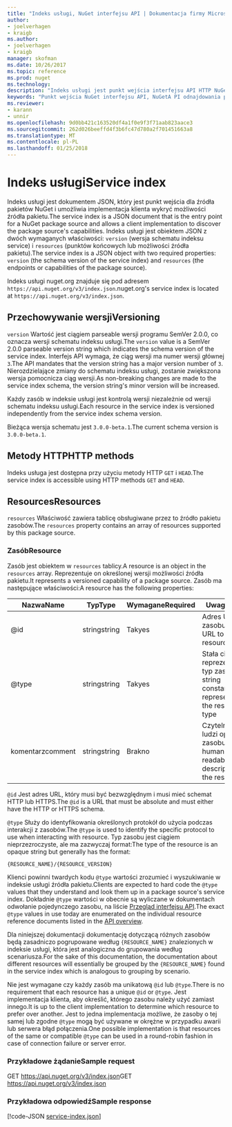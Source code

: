 ```yaml
---
title: "Indeks usługi, NuGet interfejsu API | Dokumentacja firmy Microsoft"
author:
- joelverhagen
- kraigb
ms.author:
- joelverhagen
- kraigb
manager: skofman
ms.date: 10/26/2017
ms.topic: reference
ms.prod: nuget
ms.technology: 
description: "Indeks usługi jest punkt wejścia interfejsu API HTTP NuGet i wylicza możliwości serwera."
keywords: "Punkt wejścia NuGet interfejsu API, NuGetA PI odnajdowania punktu końcowego"
ms.reviewer:
- karann
- unnir
ms.openlocfilehash: 9d0bb421c163520df4a1f0e9f3f71aab823aace3
ms.sourcegitcommit: 262d026beeffd4f3b6fc47d780a2f701451663a8
ms.translationtype: MT
ms.contentlocale: pl-PL
ms.lasthandoff: 01/25/2018
---
```

# <a name="service-index"></a><span data-ttu-id="0ccd9-104">Indeks usługi</span><span class="sxs-lookup"><span data-stu-id="0ccd9-104">Service index</span></span>

<span data-ttu-id="0ccd9-105">Indeks usługi jest dokumentem JSON, który jest punkt wejścia dla źródła pakietów NuGet i umożliwia implementacja klienta wykryć możliwości źródła pakietu.</span><span class="sxs-lookup"><span data-stu-id="0ccd9-105">The service index is a JSON document that is the entry point for a NuGet package source and allows a client implementation to discover the package source's capabilities.</span></span> <span data-ttu-id="0ccd9-106">Indeks usługi jest obiektem JSON z dwóch wymaganych właściwości: `version` (wersja schematu indeksu service) i `resources` (punktów końcowych lub możliwości źródła pakietu).</span><span class="sxs-lookup"><span data-stu-id="0ccd9-106">The service index is a JSON object with two required properties: `version` (the schema version of the service index) and `resources`  (the endpoints or capabilities of the package source).</span></span>

<span data-ttu-id="0ccd9-107">Indeks usługi nuget.org znajduje się pod adresem `https://api.nuget.org/v3/index.json`.</span><span class="sxs-lookup"><span data-stu-id="0ccd9-107">nuget.org's service index is located at `https://api.nuget.org/v3/index.json`.</span></span>

## <a name="versioning"></a><span data-ttu-id="0ccd9-108">Przechowywanie wersji</span><span class="sxs-lookup"><span data-stu-id="0ccd9-108">Versioning</span></span>

<span data-ttu-id="0ccd9-109">`version` Wartość jest ciągiem parseable wersji programu SemVer 2.0.0, co oznacza wersji schematu indeksu usługi.</span><span class="sxs-lookup"><span data-stu-id="0ccd9-109">The `version` value is a SemVer 2.0.0 parseable version string which indicates the schema version of the service index.</span></span>
<span data-ttu-id="0ccd9-110">Interfejs API wymaga, że ciąg wersji ma numer wersji głównej `3`.</span><span class="sxs-lookup"><span data-stu-id="0ccd9-110">The API mandates that the version string has a major version number of `3`.</span></span> <span data-ttu-id="0ccd9-111">Nierozdzielające zmiany do schematu indeksu usługi, zostanie zwiększona wersja pomocnicza ciąg wersji.</span><span class="sxs-lookup"><span data-stu-id="0ccd9-111">As non-breaking changes are made to the service index schema, the version string's minor version will be increased.</span></span>

<span data-ttu-id="0ccd9-112">Każdy zasób w indeksie usługi jest kontrolą wersji niezależnie od wersji schematu indeksu usługi.</span><span class="sxs-lookup"><span data-stu-id="0ccd9-112">Each resource in the service index is versioned independently from the service index schema version.</span></span>

<span data-ttu-id="0ccd9-113">Bieżąca wersja schematu jest `3.0.0-beta.1`.</span><span class="sxs-lookup"><span data-stu-id="0ccd9-113">The current schema version is `3.0.0-beta.1`.</span></span>

## <a name="http-methods"></a><span data-ttu-id="0ccd9-114">Metody HTTP</span><span class="sxs-lookup"><span data-stu-id="0ccd9-114">HTTP methods</span></span>

<span data-ttu-id="0ccd9-115">Indeks usługa jest dostępna przy użyciu metody HTTP `GET` i `HEAD`.</span><span class="sxs-lookup"><span data-stu-id="0ccd9-115">The service index is accessible using HTTP methods `GET` and `HEAD`.</span></span>

## <a name="resources"></a><span data-ttu-id="0ccd9-116">Resources</span><span class="sxs-lookup"><span data-stu-id="0ccd9-116">Resources</span></span>

<span data-ttu-id="0ccd9-117">`resources` Właściwość zawiera tablicę obsługiwane przez to źródło pakietu zasobów.</span><span class="sxs-lookup"><span data-stu-id="0ccd9-117">The `resources` property contains an array of resources supported by this package source.</span></span>

### <a name="resource"></a><span data-ttu-id="0ccd9-118">Zasób</span><span class="sxs-lookup"><span data-stu-id="0ccd9-118">Resource</span></span>

<span data-ttu-id="0ccd9-119">Zasób jest obiektem w `resources` tablicy.</span><span class="sxs-lookup"><span data-stu-id="0ccd9-119">A resource is an object in the `resources` array.</span></span> <span data-ttu-id="0ccd9-120">Reprezentuje on określonej wersji możliwości źródła pakietu.</span><span class="sxs-lookup"><span data-stu-id="0ccd9-120">It represents a versioned capability of a package source.</span></span> <span data-ttu-id="0ccd9-121">Zasób ma następujące właściwości:</span><span class="sxs-lookup"><span data-stu-id="0ccd9-121">A resource has the following properties:</span></span>

<span data-ttu-id="0ccd9-122">Nazwa</span><span class="sxs-lookup"><span data-stu-id="0ccd9-122">Name</span></span>          | <span data-ttu-id="0ccd9-123">Typ</span><span class="sxs-lookup"><span data-stu-id="0ccd9-123">Type</span></span>   | <span data-ttu-id="0ccd9-124">Wymagane</span><span class="sxs-lookup"><span data-stu-id="0ccd9-124">Required</span></span> | <span data-ttu-id="0ccd9-125">Uwagi</span><span class="sxs-lookup"><span data-stu-id="0ccd9-125">Notes</span></span>
------------- | ------ | -------- | -----
@id           | <span data-ttu-id="0ccd9-126">string</span><span class="sxs-lookup"><span data-stu-id="0ccd9-126">string</span></span> | <span data-ttu-id="0ccd9-127">Tak</span><span class="sxs-lookup"><span data-stu-id="0ccd9-127">yes</span></span>      | <span data-ttu-id="0ccd9-128">Adres URL do zasobu</span><span class="sxs-lookup"><span data-stu-id="0ccd9-128">The URL to the resource</span></span>
@type         | <span data-ttu-id="0ccd9-129">string</span><span class="sxs-lookup"><span data-stu-id="0ccd9-129">string</span></span> | <span data-ttu-id="0ccd9-130">Tak</span><span class="sxs-lookup"><span data-stu-id="0ccd9-130">yes</span></span>      | <span data-ttu-id="0ccd9-131">Stała ciąg reprezentujący typ zasobu</span><span class="sxs-lookup"><span data-stu-id="0ccd9-131">A string constant representing the resource type</span></span>
<span data-ttu-id="0ccd9-132">komentarz</span><span class="sxs-lookup"><span data-stu-id="0ccd9-132">comment</span></span>       | <span data-ttu-id="0ccd9-133">string</span><span class="sxs-lookup"><span data-stu-id="0ccd9-133">string</span></span> | <span data-ttu-id="0ccd9-134">Brak</span><span class="sxs-lookup"><span data-stu-id="0ccd9-134">no</span></span>       | <span data-ttu-id="0ccd9-135">Czytelny dla ludzi opis zasobu</span><span class="sxs-lookup"><span data-stu-id="0ccd9-135">A human readable description of the resource</span></span>

<span data-ttu-id="0ccd9-136">`@id` Jest adres URL, który musi być bezwzględnym i musi mieć schemat HTTP lub HTTPS.</span><span class="sxs-lookup"><span data-stu-id="0ccd9-136">The `@id` is a URL that must be absolute and must either have the HTTP or HTTPS schema.</span></span>

<span data-ttu-id="0ccd9-137">`@type` Służy do identyfikowania określonych protokół do użycia podczas interakcji z zasobów.</span><span class="sxs-lookup"><span data-stu-id="0ccd9-137">The `@type` is used to identify the specific protocol to use when interacting with resource.</span></span> <span data-ttu-id="0ccd9-138">Typ zasobu jest ciągiem nieprzezroczyste, ale ma zazwyczaj format:</span><span class="sxs-lookup"><span data-stu-id="0ccd9-138">The type of the resource is an opaque string but generally has the format:</span></span>

    {RESOURCE_NAME}/{RESOURCE_VERSION}

<span data-ttu-id="0ccd9-139">Klienci powinni twardych kodu `@type` wartości zrozumieć i wyszukiwanie w indeksie usługi źródła pakietu.</span><span class="sxs-lookup"><span data-stu-id="0ccd9-139">Clients are expected to hard code the `@type` values that they understand and look them up in a package source's service index.</span></span> <span data-ttu-id="0ccd9-140">Dokładnie `@type` wartości w obecnie są wyliczane w dokumentach odwołanie pojedynczego zasobu, na liście [Przegląd interfejsu API](overview.md#resources-and-schema).</span><span class="sxs-lookup"><span data-stu-id="0ccd9-140">The exact `@type` values in use today are enumerated on the individual resource reference documents listed in the [API overview](overview.md#resources-and-schema).</span></span>

<span data-ttu-id="0ccd9-141">Dla niniejszej dokumentacji dokumentację dotyczącą różnych zasobów będą zasadniczo pogrupowane według `{RESOURCE_NAME}` znalezionych w indeksie usługi, która jest analogiczna do grupowania według scenariusza.</span><span class="sxs-lookup"><span data-stu-id="0ccd9-141">For the sake of this documentation, the documentation about different resources will essentially be grouped by the `{RESOURCE_NAME}` found in the service index which is analogous to grouping by scenario.</span></span> 

<span data-ttu-id="0ccd9-142">Nie jest wymagane czy każdy zasób ma unikatową `@id` lub `@type`.</span><span class="sxs-lookup"><span data-stu-id="0ccd9-142">There is no requirement that each resource has a unique `@id` or `@type`.</span></span> <span data-ttu-id="0ccd9-143">Jest implementacja klienta, aby określić, którego zasobu należy użyć zamiast innego.</span><span class="sxs-lookup"><span data-stu-id="0ccd9-143">It is up to the client implementation to determine which resource to prefer over another.</span></span> <span data-ttu-id="0ccd9-144">Jest to jedna implementacja możliwe, że zasoby o tej samej lub zgodne `@type` mogą być używane w okrężne w przypadku awarii lub serwera błąd połączenia.</span><span class="sxs-lookup"><span data-stu-id="0ccd9-144">One possible implementation is that resources of the same or compatible `@type` can be used in a round-robin fashion in case of connection failure or server error.</span></span>

### <a name="sample-request"></a><span data-ttu-id="0ccd9-145">Przykładowe żądanie</span><span class="sxs-lookup"><span data-stu-id="0ccd9-145">Sample request</span></span>

<span data-ttu-id="0ccd9-146">GET https://api.nuget.org/v3/index.json</span><span class="sxs-lookup"><span data-stu-id="0ccd9-146">GET https://api.nuget.org/v3/index.json</span></span>

### <a name="sample-response"></a><span data-ttu-id="0ccd9-147">Przykładowa odpowiedź</span><span class="sxs-lookup"><span data-stu-id="0ccd9-147">Sample response</span></span>

[!code-JSON [service-index.json](./_data/service-index.json)]
